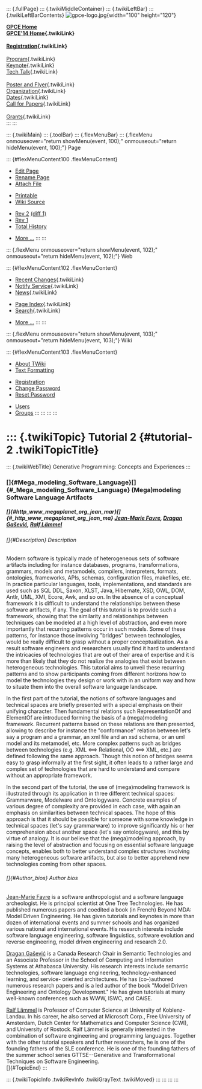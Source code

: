 ::: {.fullPage}
::: {.twikiMiddleContainer}
::: {.twikiLeftBar}
::: {.twikiLeftBarContents}
![gpce-logo.jpg](../pub/GPCE14/WebLeftBar/gpce-logo.jpg){width="100"
height="120"}

**[GPCE Home](http://program-transformation.org/Gpce)**\
**[GPCE\'14 Home](WebHome){.twikiLink}**\
\
**[Registration](GpceRegistration){.twikiLink}**\
\
[Program](ConferenceProgram){.twikiLink}\
[Keynote](KeynoteSpeakers){.twikiLink}\
[Tech Talk](TechTalk){.twikiLink}\
\
[Poster and Flyer](Poster){.twikiLink}\
[Organization](ConferenceOrganization){.twikiLink}\
[Dates](ImportantDates){.twikiLink}\
[Call for Papers](CallForPapers){.twikiLink}\
\
[Grants](Grants){.twikiLink}\
:::
:::

::: {.twikiMain}
::: {.toolBar}
::: {.flexMenuBar}
::: {.flexMenu onmouseover="return showMenu(event, 100);" onmouseout="return hideMenu(event, 100);"}
Page

::: {#flexMenuContent100 .flexMenuContent}
-   [Edit
    Page](http://www.program-transformation.org/edit/GPCE14/Tutorial2MegaMedeling?t=1536828863)
-   [Rename
    Page](http://www.program-transformation.org/rename/GPCE14/Tutorial2MegaMedeling)
-   [Attach
    File](http://www.program-transformation.org/attach/GPCE14/Tutorial2MegaMedeling)

<!-- -->

-   [Printable](http://www.program-transformation.org/view/GPCE14/Tutorial2MegaMedeling?skin=print.pattern)
-   [Wiki
    Source](http://www.program-transformation.org/view/GPCE14/Tutorial2MegaMedeling?skin=text&raw=on&contenttype=text/plain)

<!-- -->

-   [Rev
    2](http://www.program-transformation.org/view/GPCE14/Tutorial2MegaMedeling?rev=1.2)
    [(diff 1)](http://www.program-transformation.org/rdiff/GPCE14/Tutorial2MegaMedeling?rev1=1.2&rev2=1.1)
-   [Rev
    1](http://www.program-transformation.org/view/GPCE14/Tutorial2MegaMedeling?rev=1.1)
-   [Total
    History](http://www.program-transformation.org/rdiff/GPCE14/Tutorial2MegaMedeling)

<!-- -->

-   [More
    \...](http://www.program-transformation.org/oops/GPCE14/Tutorial2MegaMedeling?template=oopsmore&param1=1.2&param2=1.2)
:::
:::

::: {.flexMenu onmouseover="return showMenu(event, 102);" onmouseout="return hideMenu(event, 102);"}
Web

::: {#flexMenuContent102 .flexMenuContent}
-   [Recent Changes](WebChanges){.twikiLink}
-   [Notify Service](WebNotify){.twikiLink}
-   [News](WebNews){.twikiLink}

<!-- -->

-   [Page Index](WebIndex){.twikiLink}
-   [Search](WebSearch){.twikiLink}

<!-- -->

-   [More
    \...](http://www.program-transformation.org/oops/GPCE14/Tutorial2MegaMedeling?template=oopsmore&param1=1.2&param2=1.2)
:::
:::

::: {.flexMenu onmouseover="return showMenu(event, 103);" onmouseout="return hideMenu(event, 103);"}
Wiki

::: {#flexMenuContent103 .flexMenuContent}
-   [About
    TWiki](http://www.program-transformation.org/view/TWiki/WebHome)
-   [Text
    Formatting](http://www.program-transformation.org/view/TWiki/TextFormattingRules)

<!-- -->

-   [Registration](http://www.program-transformation.org/view/TWiki/TWikiRegistration)
-   [Change
    Password](http://www.program-transformation.org/view/TWiki/ChangePassword)
-   [Reset
    Password](http://www.program-transformation.org/view/TWiki/ResetPassword)

<!-- -->

-   [Users](http://www.program-transformation.org/view/Main/TWikiUsers)
-   [Groups](http://www.program-transformation.org/view/Main/TWikiGroups)
:::
:::
:::
:::

::: {.twikiTopic}
Tutorial 2 {#tutorial-2 .twikiTopicTitle}
==========

::: {.twikiWebTitle}
Generative Programming: Concepts and Experiences
:::

### []{#Mega_modeling_Software_Language}[]{#_Mega_modeling_Software_Language} (Mega)modeling Software Language Artifacts

##### []{#http_www_megaplanet_org_jean_mar}[]{#_http_www_megaplanet_org_jean_ma} [Jean-Marie Favre](http://www.megaplanet.org/jean-marie-favre/), [Dragan Gašević](http://www.sfu.ca/~dgasevic/), [Ralf Lämmel](http://www.uni-koblenz.de/~laemmel/Site/Home.html)

###### []{#Description} Description

Modern software is typically made of heterogeneous sets of software
artifacts including for instance databases, programs, transformations,
grammars, models and metamodels, compilers, interpreters, formats,
ontologies, frameworks, APIs, schemas, configuration files, makefiles,
etc. In practice particular languages, tools, implementations, and
standards are used such as SQL DDL, Saxon, XLST, Java, Hibernate, XSD,
OWL, DOM, Antlr, UML, XMI, Ecore, Awk, and so on. In the absence of a
conceptual framework it is difficult to understand the relationships
between these software artifacts, if any. The goal of this tutorial is
to provide such a framework, showing that the similarity and
relationships between techniques can be modeled at a high level of
abstraction, and even more importantly that recurring patterns occur in
such models. Some of these patterns, for instance those involving
"bridges" between technologies, would be really difficult to grasp
without a proper conceptualization. As a result software engineers and
researchers usually find it hard to understand the intricacies of
technologies that are out of their area of expertise and it is more than
likely that they do not realize the analogies that exist between
heterogeneous technologies. This tutorial aims to unveil these recurring
patterns and to show participants coming from different horizons how to
model the technologies they design or work with in an uniform way and
how to situate them into the overall software language landscape.

In the first part of the tutorial, the notions of software languages and
technical spaces are briefly presented with a special emphasis on their
unifying character. Then fundamental relations such RepresentationOf and
ElementOf are introduced forming the basis of a (mega)modeling
framework. Recurrent patterns based on these relations are then
presented, allowing to describe for instance the "conformance" relation
between let's say a program and a grammar, an xml file and an xsd
schema, or an uml model and its metamodel, etc. More complex patterns
such as bridges between technologies (e.g. XML \<==\> Relational, OO
\<==\> XML, etc.) are defined following the same approach. Though this
notion of bridges seems easy to grasp informally at the first sight, it
often leads to a rather large and complex set of technologies that are
hard to understand and compare without an appropriate framework.

In the second part of the tutorial, the use of (mega)modeling framework
is illustrated through its application in three different technical
spaces: Grammarware, Modelware and Ontologyware. Concrete examples of
various degree of complexity are provided in each case, with again an
emphasis on similarities between technical spaces. The hope of this
approach is that it should be possible for someone with some knowledge
in technical spaces (let's say grammarware) to improve significantly his
or her comprehension about another space (let's say ontologyware), and
this by virtue of analogy. It is our believe that the (mega)modeling
approach, by raising the level of abstraction and focusing on essential
software language concepts, enables both to better understand complex
structures involving many heterogeneous software artifacts, but also to
better apprehend new technologies coming from other spaces.

###### []{#Author_bios} Author bios

[Jean-Marie Favre](http://www.megaplanet.org/jean-marie-favre/) is a
software anthropologist and a software language archeologist. He is
principal scientist at One Tree Technologies. He has published numerous
papers and coedited a book (in French) Beyond MDA: Model Driven
Engineering. He has given tutorials and keynotes in more than dozen of
international events and summer schools and has organized various
national and international events. His research interests include
software language engineering, software linguistics, software evolution
and reverse engineering, model driven engineering and research 2.0.

[Dragan Gašević](http://www.sfu.ca/~dgasevic/) is a Canada Research
Chair in Semantic Technologies and an Associate Professor in the School
of Computing and Information Systems at Athabasca University. His
research interests include semantic technologies, software language
engineering, technology-enhanced learning, and service- oriented
architectures. He has (co-)authored numerous research papers and is a
led author of the book \"Model Driven Engineering and Ontology
Development.\" He has given tutorials at many well-known conferences
such as WWW, ISWC, and CAiSE.

[Ralf Lämmel](http://www.uni-koblenz.de/~laemmel/Site/Home.html) is
Professor of Computer Science at University of Koblenz-Landau. In his
career, he also served at Microsoft Corp., Free University of Amsterdam,
Dutch Center for Mathematics and Computer Science (CWI), and University
of Rostock. Ralf Lämmel is generally interested in the combination of
software engineering and programming languages. Together with the other
tutorial speakers and further researchers, he is one of the founding
fathers of the SLE conference. He is one of the founding fathers of the
summer school series GTTSE\--Generative and Transformational Techniques
on Software Engineering.\
[]{#TopicEnd}
:::

::: {.twikiTopicInfo .twikiRevInfo .twikiGrayText .twikiMoved}
:::
:::
:::
:::
